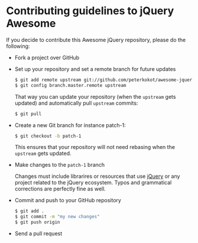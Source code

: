 # Contributing guidelines to jQuery Awesome

If you decide to contribute this Awesome jQuery repository, please do the following:

* Fork a project over GitHub

* Set up your repository and set a remote branch for future updates

  ```bash
  $ git add remote upstream git://github.com/peterkokot/awesome-jquery.git
  $ git config branch.master.remote upstream
  ```

  That way you can update your repository (when the `upstream` gets updated) and automatically pull `upstream` commits:

  ```bash
  $ git pull
  ```

* Create a new Git branch for instance patch-1:

  ```bash
  $ git checkout -b patch-1
  ```

  This ensures that your repository will not need rebasing when the `upstream` gets updated.

* Make changes to the `patch-1` branch

  Changes must include librarires or resources that use [jQuery](http://jquery.com/) or any project related to the
  jQuery ecosystem. Typos and grammatical corrections are perfectly fine as well.

* Commit and push to your GitHub repository

  ```bash
  $ git add .
  $ git commit -m "my new changes"
  $ git push origin
  ```

* Send a pull request
